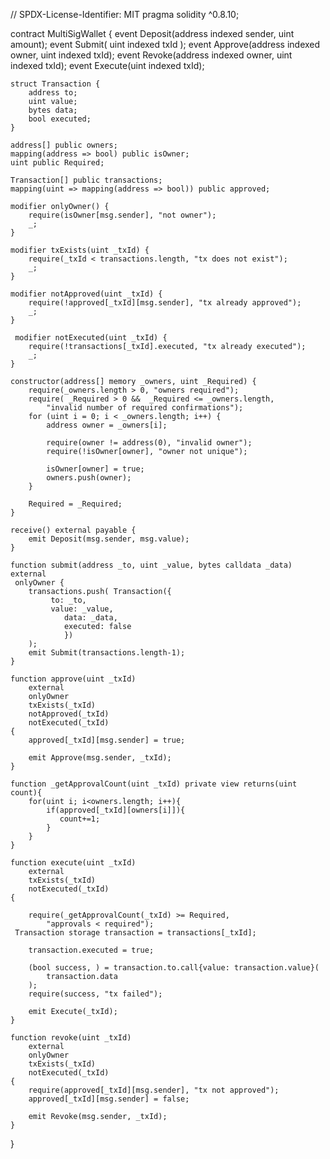 
// SPDX-License-Identifier: MIT
pragma solidity ^0.8.10;

contract MultiSigWallet {
    event Deposit(address indexed sender, uint amount);
    event Submit( uint indexed txId );
    event Approve(address indexed owner, uint indexed txId);
    event Revoke(address indexed owner, uint indexed txId);
    event Execute(uint indexed txId);

    
    struct Transaction {
        address to;
        uint value;
        bytes data;
        bool executed;
    }

    address[] public owners;
    mapping(address => bool) public isOwner;
    uint public Required;

    Transaction[] public transactions;
    mapping(uint => mapping(address => bool)) public approved;

    modifier onlyOwner() {
        require(isOwner[msg.sender], "not owner");
        _;
    }

    modifier txExists(uint _txId) {
        require(_txId < transactions.length, "tx does not exist");
        _;
    }

    modifier notApproved(uint _txId) {
        require(!approved[_txId][msg.sender], "tx already approved");
        _;
    }

     modifier notExecuted(uint _txId) {
        require(!transactions[_txId].executed, "tx already executed");
        _;
    }

    constructor(address[] memory _owners, uint _Required) {
        require(_owners.length > 0, "owners required");
        require( _Required > 0 &&  _Required <= _owners.length,
            "invalid number of required confirmations");
        for (uint i = 0; i < _owners.length; i++) {
            address owner = _owners[i];

            require(owner != address(0), "invalid owner");
            require(!isOwner[owner], "owner not unique");

            isOwner[owner] = true;
            owners.push(owner);
        }

        Required = _Required;
    }

    receive() external payable {
        emit Deposit(msg.sender, msg.value);
    }

    function submit(address _to, uint _value, bytes calldata _data)
    external
     onlyOwner {
        transactions.push( Transaction({
             to: _to,
             value: _value,
                data: _data,
                executed: false
                })
        );
        emit Submit(transactions.length-1);
    }

    function approve(uint _txId)
        external
        onlyOwner
        txExists(_txId)
        notApproved(_txId)
        notExecuted(_txId)   
    {
        approved[_txId][msg.sender] = true;

        emit Approve(msg.sender, _txId);
    }

    function _getApprovalCount(uint _txId) private view returns(uint count){
        for(uint i; i<owners.length; i++){
            if(approved[_txId][owners[i]]){
               count+=1;
            }
        }
    }

    function execute(uint _txId)
        external
        txExists(_txId)
        notExecuted(_txId)
    {
   
        require(_getApprovalCount(_txId) >= Required,
            "approvals < required");
     Transaction storage transaction = transactions[_txId];

        transaction.executed = true;

        (bool success, ) = transaction.to.call{value: transaction.value}(
            transaction.data
        );
        require(success, "tx failed");

        emit Execute(_txId);
    }

    function revoke(uint _txId)
        external
        onlyOwner
        txExists(_txId)
        notExecuted(_txId)
    {
        require(approved[_txId][msg.sender], "tx not approved");
        approved[_txId][msg.sender] = false;

        emit Revoke(msg.sender, _txId);
    }
}
